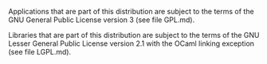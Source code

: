 Applications that are part of this distribution are subject to the terms of
the GNU General Public License version 3 (see file GPL.md).

Libraries that are part of this distribution are subject to the terms of the
GNU Lesser General Public License version 2.1 with the OCaml linking exception
(see file LGPL.md).
